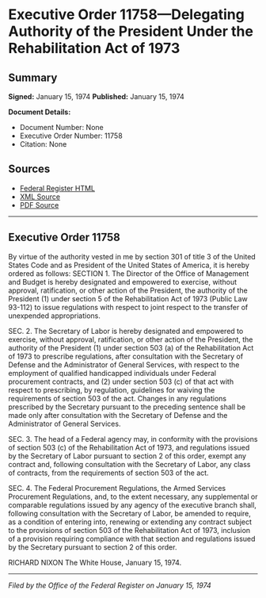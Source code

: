 # Executive Order 11758—Delegating Authority of the President Under the Rehabilitation Act of 1973

## Summary

**Signed:** January 15, 1974
**Published:** January 15, 1974

**Document Details:**
- Document Number: None
- Executive Order Number: 11758
- Citation: None

## Sources
- [Federal Register HTML](https://www.presidency.ucsb.edu/documents/executive-order-11758-delegating-authority-the-president-under-the-rehabilitation-act-1973)
- [XML Source](None)
- [PDF Source](None)

---

## Executive Order 11758

By virtue of the authority vested in me by section 301 of title 3 of the United States Code and as President of the United States of America, it is hereby ordered as follows:
SECTION 1. The Director of the Office of Management and Budget is hereby designated and empowered to exercise, without approval, ratification, or other action of the President, the authority of the President (1) under section 5 of the Rehabilitation Act of 1973 (Public Law 93-112) to issue regulations with respect to joint respect to the transfer of unexpended appropriations.

SEC. 2. The Secretary of Labor is hereby designated and empowered to exercise, without approval, ratification, or other action of the President, the authority of the President (1) under section 503 (a) of the Rehabilitation Act of 1973 to prescribe regulations, after consultation with the Secretary of Defense and the Administrator of General Services, with respect to the employment of qualified handicapped individuals under Federal procurement contracts, and (2) under section 503 (c) of that act with respect to prescribing, by regulation, guidelines for waiving the requirements of section 503 of the act. Changes in any regulations prescribed by the Secretary pursuant to the preceding sentence shall be made only after consultation with the Secretary of Defense and the Administrator of General Services.

SEC. 3. The head of a Federal agency may, in conformity with the provisions of section 503 (c) of the Rehabilitation Act of 1973, and regulations issued by the Secretary of Labor pursuant to section 2 of this order, exempt any contract and, following consultation with the Secretary of Labor, any class of contracts, from the requirements of section 503 of the act.

SEC. 4. The Federal Procurement Regulations, the Armed Services Procurement Regulations, and, to the extent necessary, any supplemental or comparable regulations issued by any agency of the executive branch shall, following consultation with the Secretary of Labor, be amended to require, as a condition of entering into, renewing or extending any contract subject to the provisions of section 503 of the Rehabilitation Act of 1973, inclusion of a provision requiring compliance with that section and regulations issued by the Secretary pursuant to section 2 of this order.

RICHARD NIXON
The White House,
January 15, 1974.

---

*Filed by the Office of the Federal Register on January 15, 1974*
